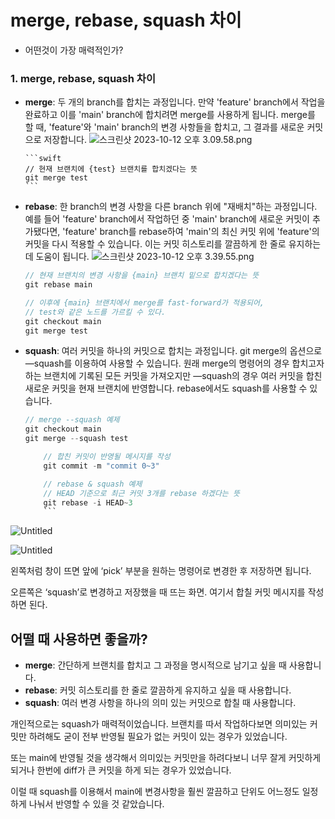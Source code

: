 # merge, rebase, squash 차이

- 어떤것이 가장 매력적인가?

### **1. merge, rebase, squash 차이**

- **merge**: 두 개의 branch를 합치는 과정입니다. 만약 'feature' branch에서 작업을 완료하고 이를 'main' branch에 합치려면 merge를 사용하게 됩니다.
  merge를 할 때, 'feature'와 'main' branch의 변경 사항들을 합치고, 그 결과를 새로운 커밋으로 저장합니다.
  ![스크린샷 2023-10-12 오후 3.09.58.png](https://prod-files-secure.s3.us-west-2.amazonaws.com/35feff1a-b00e-45d2-8e8b-157f74dde233/902d4b31-feff-445e-949c-2f6eb85bffad/%E1%84%89%E1%85%B3%E1%84%8F%E1%85%B3%E1%84%85%E1%85%B5%E1%86%AB%E1%84%89%E1%85%A3%E1%86%BA_2023-10-12_%E1%84%8B%E1%85%A9%E1%84%92%E1%85%AE_3.09.58.png)

      ```swift
      // 현재 브랜치에 {test} 브랜치를 합치겠다는 뜻
      git merge test
      ```

- **rebase**: 한 branch의 변경 사항을 다른 branch 위에 "재배치"하는 과정입니다. 예를 들어 'feature' branch에서 작업하던 중 'main' branch에 새로운 커밋이 추가됐다면, 'feature' branch를 rebase하여 'main'의 최신 커밋 위에 'feature'의 커밋을 다시 적용할 수 있습니다. 이는 커밋 히스토리를 깔끔하게 한 줄로 유지하는 데 도움이 됩니다.
  ![스크린샷 2023-10-12 오후 3.39.55.png](https://prod-files-secure.s3.us-west-2.amazonaws.com/35feff1a-b00e-45d2-8e8b-157f74dde233/9e1a5e10-847e-4dbd-b1b1-8fa37a9c5f37/%E1%84%89%E1%85%B3%E1%84%8F%E1%85%B3%E1%84%85%E1%85%B5%E1%86%AB%E1%84%89%E1%85%A3%E1%86%BA_2023-10-12_%E1%84%8B%E1%85%A9%E1%84%92%E1%85%AE_3.39.55.png)

  ```swift
  // 현재 브랜치의 변경 사항을 {main} 브랜치 밑으로 합치겠다는 뜻
  git rebase main

  // 이후에 {main} 브랜치에서 merge를 fast-forward가 적용되어,
  // test와 같은 노드를 가르킬 수 있다.
  git checkout main
  git merge test
  ```

- **squash**: 여러 커밋을 하나의 커밋으로 합치는 과정입니다. git merge의 옵션으로 —squash를 이용하여 사용할 수 있습니다.
  원래 merge의 명령어의 경우 합치고자하는 브랜치에 기록된 모든 커밋을 가져오지만 —squash의 경우 여러 커밋을 합친 새로운 커밋을 현재 브랜치에 반영합니다.
  rebase에서도 squash를 사용할 수 있습니다.
  ```swift
  // merge --squash 예제
  git checkout main
  git merge --squash test

      // 합친 커밋이 반영될 메시지를 작성
      git commit -m "commit 0~3"

      // rebase & squash 예제
      // HEAD 기준으로 최근 커밋 3개를 rebase 하겠다는 뜻
      git rebase -i HEAD~3
      ```

![Untitled](https://prod-files-secure.s3.us-west-2.amazonaws.com/35feff1a-b00e-45d2-8e8b-157f74dde233/41ff0c28-5ce7-4bfd-b07a-31d8c94ed3c9/Untitled.png)

![Untitled](https://prod-files-secure.s3.us-west-2.amazonaws.com/35feff1a-b00e-45d2-8e8b-157f74dde233/c778db83-60bb-4bfc-8af6-b6a1f6c85ebf/Untitled.png)

왼쪽처럼 창이 뜨면 앞에 ‘pick’ 부분을 원하는 명령어로 변경한 후 저장하면 됩니다.

오른쪽은 ‘squash’로 변경하고 저장했을 때 뜨는 화면. 여기서 합칠 커밋 메시지를 작성하면 된다.

## 어떨 때 사용하면 좋을까?

- **merge**: 간단하게 브랜치를 합치고 그 과정을 명시적으로 남기고 싶을 때 사용합니다.
- **rebase**: 커밋 히스토리를 한 줄로 깔끔하게 유지하고 싶을 때 사용합니다.
- **squash**: 여러 변경 사항을 하나의 의미 있는 커밋으로 합칠 때 사용합니다.

개인적으로는 squash가 매력적이었습니다. 브랜치를 따서 작업하다보면 의미있는 커밋만 하려해도 굳이 전부 반영될 필요가 없는 커밋이 있는 경우가 있었습니다.

또는 main에 반영될 것을 생각해서 의미있는 커밋만을 하려다보니 너무 잘게 커밋하게 되거나 한번에 diff가 큰 커밋을 하게 되는 경우가 있었습니다.

이럴 때 squash를 이용해서 main에 변경사항을 훨씬 깔끔하고 단위도 어느정도 일정하게 나눠서 반영할 수 있을 것 같았습니다.
